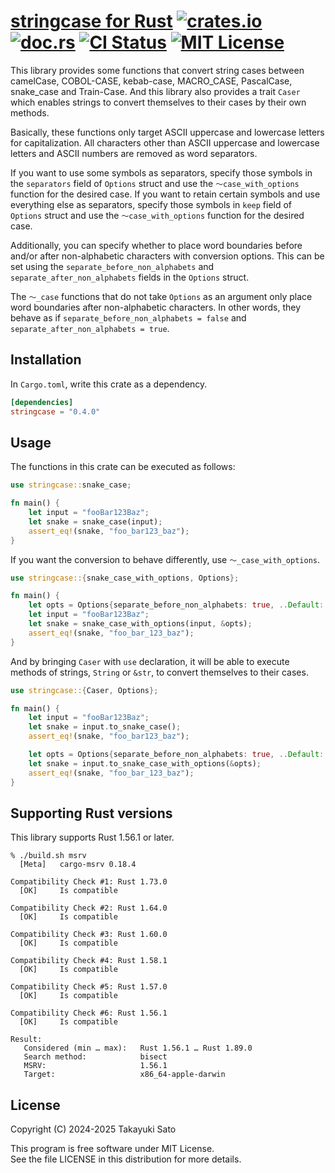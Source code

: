 # [stringcase for Rust][repo-url] [![crates.io][cratesio-img]][cratesio-url] [![doc.rs][docrs-img]][docrs-url] [![CI Status][ci-img]][ci-url] [![MIT License][mit-img]][mit-url]

This library provides some functions that convert string cases between camelCase, COBOL-CASE, kebab-case, MACRO_CASE, PascalCase, snake_case and Train-Case.
And this library also provides a trait `Caser` which enables strings to convert themselves to their cases by their own methods.

Basically, these functions only target ASCII uppercase and lowercase letters for capitalization. All characters other than ASCII uppercase and lowercase letters and ASCII numbers are removed as word separators.

If you want to use some symbols as separators, specify those symbols in the `separators` field of `Options` struct and use the `〜case_with_options` function for the desired case.
If you want to retain certain symbols and use everything else as separators, specify those symbols in `keep` field of `Options` struct and use the `〜case_with_options` function for the desired case.

Additionally, you can specify whether to place word boundaries before and/or after non-alphabetic characters with conversion options.
This can be set using the `separate_before_non_alphabets` and `separate_after_non_alphabets` fields in the `Options` struct.

The `〜_case` functions that do not take `Options` as an argument only place word boundaries after non-alphabetic characters.
In other words, they behave as if `separate_before_non_alphabets = false` and `separate_after_non_alphabets = true`.

## Installation

In `Cargo.toml`, write this crate as a dependency.

```toml
[dependencies]
stringcase = "0.4.0"
```

## Usage

The functions in this crate can be executed as follows:

```rust
use stringcase::snake_case;

fn main() {
    let input = "fooBar123Baz";
    let snake = snake_case(input);
    assert_eq!(snake, "foo_bar123_baz");
}
```

If you want the conversion to behave differently, use `〜_case_with_options`.

```rust
use stringcase::{snake_case_with_options, Options};

fn main() {
    let opts = Options{separate_before_non_alphabets: true, ..Default::default()};
    let input = "fooBar123Baz";
    let snake = snake_case_with_options(input, &opts);
    assert_eq!(snake, "foo_bar_123_baz");
}
```

And by bringing `Caser` with `use` declaration, it will be able to execute methods of strings, `String` or `&str`, to convert themselves to their cases.

```rust
use stringcase::{Caser, Options};

fn main() {
    let input = "fooBar123Baz";
    let snake = input.to_snake_case();
    assert_eq!(snake, "foo_bar123_baz");

    let opts = Options{separate_before_non_alphabets: true, ..Default::default()};
    let snake = input.to_snake_case_with_options(&opts);
    assert_eq!(snake, "foo_bar_123_baz");
}
```

## Supporting Rust versions

This library supports Rust 1.56.1 or later.

```
% ./build.sh msrv
  [Meta]   cargo-msrv 0.18.4

Compatibility Check #1: Rust 1.73.0
  [OK]     Is compatible

Compatibility Check #2: Rust 1.64.0
  [OK]     Is compatible

Compatibility Check #3: Rust 1.60.0
  [OK]     Is compatible

Compatibility Check #4: Rust 1.58.1
  [OK]     Is compatible

Compatibility Check #5: Rust 1.57.0
  [OK]     Is compatible

Compatibility Check #6: Rust 1.56.1
  [OK]     Is compatible

Result:
   Considered (min … max):   Rust 1.56.1 … Rust 1.89.0
   Search method:            bisect
   MSRV:                     1.56.1
   Target:                   x86_64-apple-darwin
```

## License

Copyright (C) 2024-2025 Takayuki Sato

This program is free software under MIT License.<br>
See the file LICENSE in this distribution for more details.


[repo-url]: https://github.com/sttk/stringcase-rust
[cratesio-img]: https://img.shields.io/badge/crates.io-ver.0.4.0-fc8d62?logo=rust
[cratesio-url]: https://crates.io/crates/stringcase
[docrs-img]: https://img.shields.io/badge/doc.rs-stringcase-66c2a5?logo=docs.rs
[docrs-url]: https://docs.rs/stringcase
[ci-img]: https://github.com/sttk/stringcase-rust/actions/workflows/rust.yml/badge.svg?branch=main
[ci-url]: https://github.com/sttk/stringcase-rust/actions?query=branch%3Amain
[mit-img]: https://img.shields.io/badge/license-MIT-green.svg
[mit-url]: https://opensource.org/licenses/MIT
